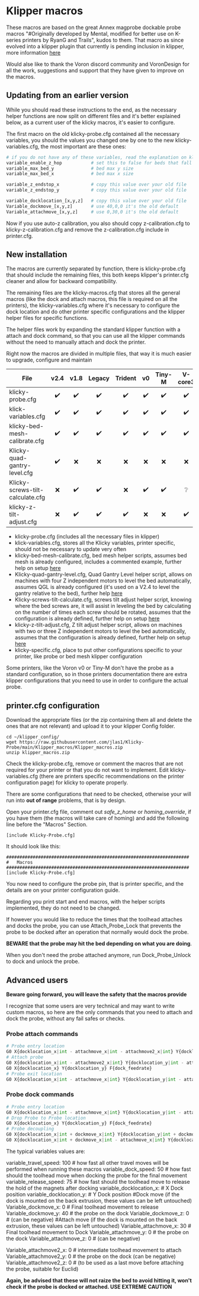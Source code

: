 # Klipper macros

These macros are  based on the great Annex magprobe dockable probe macros "#Originally developed by Mental, modified for better use on K-series printers by RyanG and Trails", kudos to them.
That macro as since evolved into a klipper plugin that currently is pending inclusion in klipper, more information [here](https://github.com/Annex-Engineering/Quickdraw_Probe/tree/main/Klipper_Macros)

Would alse like to thank the Voron discord community and VoronDesign for all the work, suggestions and support that they have given to improve on the macros.

## Updating from an earlier version

While you should read these instructions to the end, as the necessary helper functions are now split on different files and it's better explained below, as a current user of the klicky macros, it's easier to configure.

The first macro on the old klicky-probe.cfg contained all the necessary variables, you should the values you changed one by one to the new klicky-variables.cfg, the most important are these ones:

```python
# if you do not have any of these variables, read the explanation on klicky-variables.cfg and the setup of the macros on your respective printer, this is a quick start quide
variable_enable_z_hop           # set this to false for beds that fall significantly under gravity (almost to Z max)
variable_max_bed_y              # bed max y size
variable_max_bed_x              # bed max x size

variable_z_endstop_x            # copy this value over your old file
variable_z_endstop_y            # copy this value over your old file

variable_docklocation_[x,y,z]   # copy this value over your old file
Variable_dockmove_[x,y,z]       # use 40,0,0 it's the old default
Variable_attachmove_[x,y,z]     # use 0,30,0 it's the old default
```

Now if you use auto-z calibration, you also should copy z-calibration.cfg to klicky-z-calibration.cfg and remove the z-calibration.cfg include in printer.cfg.



## New installation

The macros are currently separated by function, there is klicky-probe.cfg that should include the remaining files, this both keeps klipper's printer.cfg cleaner and allow for backward compatibility.

The remaining files are the klicky-macros.cfg that stores all the general macros (like the dock and attach macros, this file is required on all the printers), the klicky-variables.cfg where it's necessary to configure the dock location and do other printer specific configurations and the klipper helper files for specific functions.

The helper files work by expanding the standard klipper function with a attach and dock command, so that you can use all the klipper commands without the need to manually attach and dock the printer.

Right now the macros are divided in multiple files, that way it is much easier to upgrade, configure and maintain

| File                             |        v2.4        |        v1.8        |       Legacy       |      Trident       |         v0         |       Tiny-M       |      V-core3       |
| -------------------------------- | :----------------: | :----------------: | :----------------: | :----------------: | :----------------: | :----------------: | :----------------: |
| klicky-probe.cfg                 | :heavy_check_mark: | :heavy_check_mark: | :heavy_check_mark: | :heavy_check_mark: | :heavy_check_mark: | :heavy_check_mark: | :heavy_check_mark: |
| klick-variables.cfg              | :heavy_check_mark: | :heavy_check_mark: | :heavy_check_mark: | :heavy_check_mark: | :heavy_check_mark: | :heavy_check_mark: | :heavy_check_mark: |
| klicky-bed-mesh-calibrate.cfg    | :heavy_check_mark: | :heavy_check_mark: | :heavy_check_mark: | :heavy_check_mark: | :heavy_check_mark: | :heavy_check_mark: | :heavy_check_mark: |
| Klicky-quad-gantry-level.cfg     | :heavy_check_mark: |        :x:         |        :x:         |        :x:         |        :x:         |        :x:         |        :x:         |
| Klicky-screws-tilt-calculate.cfg |        :x:         | :heavy_check_mark: | :heavy_check_mark: |        :x:         | :heavy_check_mark: | :heavy_check_mark: |  :grey_question:   |
| klicky-z-tilt-adjust.cfg         |        :x:         | :heavy_check_mark: | :heavy_check_mark: | :heavy_check_mark: |        :x:         |        :x:         | :heavy_check_mark: |



* klicky-probe.cfg (includes all the necessary files in klipper)
* klick-variables.cfg, stores all the Klicky variables, printer specific, should not be necessary to update very often
* klicky-bed-mesh-calibrate.cfg, bed mesh helper scripts, assumes bed mesh is already configured, includes a commented example, further help on setup [here](https://www.klipper3d.org/Bed_Mesh.html#bed-mesh)
* Klicky-quad-gantry-level.cfg, Quad Gantry Level helper script, allows on machines with four Z independent motors to level the bed automatically, assumes QGL is already configured (it's used on a V2.4 to level the gantry relative to the bed), further help [here](https://www.klipper3d.org/Config_Reference.html?h=quad#quad_gantry_level)
* Klicky-screws-tilt-calculate.cfg, screws tilt adjust helper script, knowing where the bed screws are, it will assist in leveling the bed by calculating on the number of times each screw should be rotated, assumes that the configuration is already defined, further help on setup [here](https://www.klipper3d.org/Manual_Level.html#adjusting-bed-leveling-screws-using-the-bed-probe)
* klicky-z-tilt-adjust.cfg, Z tilt adjust helper script, allows on machines with two or three Z independent motors to level the bed automatically, assumes that the configuration is already defined, further help on setup [here](https://www.klipper3d.org/Config_Reference.html?h=z_tilt#z_tilt)
* klicky-specific.cfg, place to put other configurations specific to your printer, like probe or bed mesh klipper configuration

Some printers, like the Voron v0 or Tiny-M don't have the probe as a standard configuration, so in those printers documentation there are extra klipper configurations that you need to use in order to configure the actual probe.

## printer.cfg configuration 

Download the appropriate files (or the zip containing them all and delete the ones that are not relevant) and upload it to your klipper Config folder.

```
cd ~/klipper_config/
wget https://raw.githubusercontent.com/jlas1/Klicky-Probe/main/Klipper_macros/Klipper_macros.zip
unzip klipper_macros.zip

```

Check the klicky-probe.cfg, remove or comment the macros that are not required for your printer or that you do not want to implement.
Edit klicky-variables.cfg (there are printers specific recommendations on the printer configuration page) for klicky to operate properly.

There are some configurations that need to be checked, otherwise your will run into **out of range** problems, that is by design.

Open your printer.cfg file, comment out *safe_z_home* or *homing_override*, if you have them (the macros will take care of homing) and add the following line before the "Macros" Section.

`[include Klicky-Probe.cfg]`

It should look like this:

```
#####################################################################
# 	Macros
#####################################################################
[include Klicky-Probe.cfg]
```

You now need to configure the probe pin, that is printer specific, and the details are on your printer configuration guide.

Regarding you print start and end macros, with the helper scripts implemented, they do not need to be changed.

If however you would like to reduce the times that the toolhead attaches and docks the probe, you can use Attach_Probe_Lock that prevents the probe to be docked after an operation that normally would dock the probe.

**BEWARE that the probe may hit the bed depending on what you are doing**.

When you don't need the probe attached anymore, run Dock_Probe_Unlock to dock and unlock the probe.

## Advanced users

**Beware going forward, you will leave the safety that the macros provide**

I recognize that some users are very technical and may want to write custom macros, so here are the only commands that you need to  attach and dock the probe, without any fail safes or checks.

### Probe attach commands

```python
# Probe entry location
G0 X{docklocation_x|int - attachmove_x|int - attachmove2_x|int} Y{docklocation_y|int - attachmove_y|int - attachmove2_y} F{travel_feedrate}
# Attach probe
G0 X{docklocation_x|int - attachmove2_x|int} Y{docklocation_y|int - attachmove2_y} F{travel_feedrate}
G0 X{docklocation_x} Y{docklocation_y} F{dock_feedrate}
# Probe exit location
G0 X{docklocation_x|int - attachmove_x|int} Y{docklocation_y|int - attachmove_y|int} F{release_feedrate}
```

### Probe dock commands

```python
# Probe entry location
G0 X{docklocation_x|int - attachmove_x|int} Y{docklocation_y|int - attachmove_y|int} F{travel_feedrate}
# Drop Probe to Probe location
G0 X{docklocation_x} Y{docklocation_y} F{dock_feedrate}
# Probe decoupling
G0 X{docklocation_x|int + dockmove_x|int} Y{docklocation_y|int + dockmove_y|int} F{release_feedrate}
G0 X{docklocation_x|int + dockmove_x|int - attachmove_x|int} Y{docklocation_y|int + dockmove_y|int - attachmove_y|int} F{release_feedrate}
```

The typical variables values are:

variable_travel_speed:          100    # how fast all other travel moves will be performed when running these macros
variable_dock_speed:             50    # how fast should the toolhead move when docking the probe for the final movement
variable_release_speed:         75    # how fast should the toolhead move to release the hold of the magnets after docking
variable_docklocation_x:                 # X Dock position
variable_docklocation_y:                 # Y Dock position
#Dock move (if the dock is mounted on the back extrusion, these values can be left untouched)
Variable_dockmove_x:              0    # Final toolhead movement to release
Variable_dockmove_y:            40    # the probe on the dock
Variable_dockmove_z:              0    # (can be negative)
#Attach move (if the dock is mounted on the back extrusion, these values can be left untouched)
Variable_attachmove_x:          30    # Final toolhead movement to Dock
Variable_attachmove_y:            0    # the probe on the dock
Variable_attachmove_z:            0    # (can be negative)

Variable_attachmove2_x:          0    # intermediate toolhead movement to attach
Variable_attachmove2_y:          0    # the probe on the dock (can be negative)
Variable_attachmove2_z:          0    # (to be used as a last move before attaching the probe, suitable for Euclid)

**Again, be advised that these will not raize the bed to avoid hitting it, won't check if the probe is docked or attached. USE EXTREME CAUTION**
